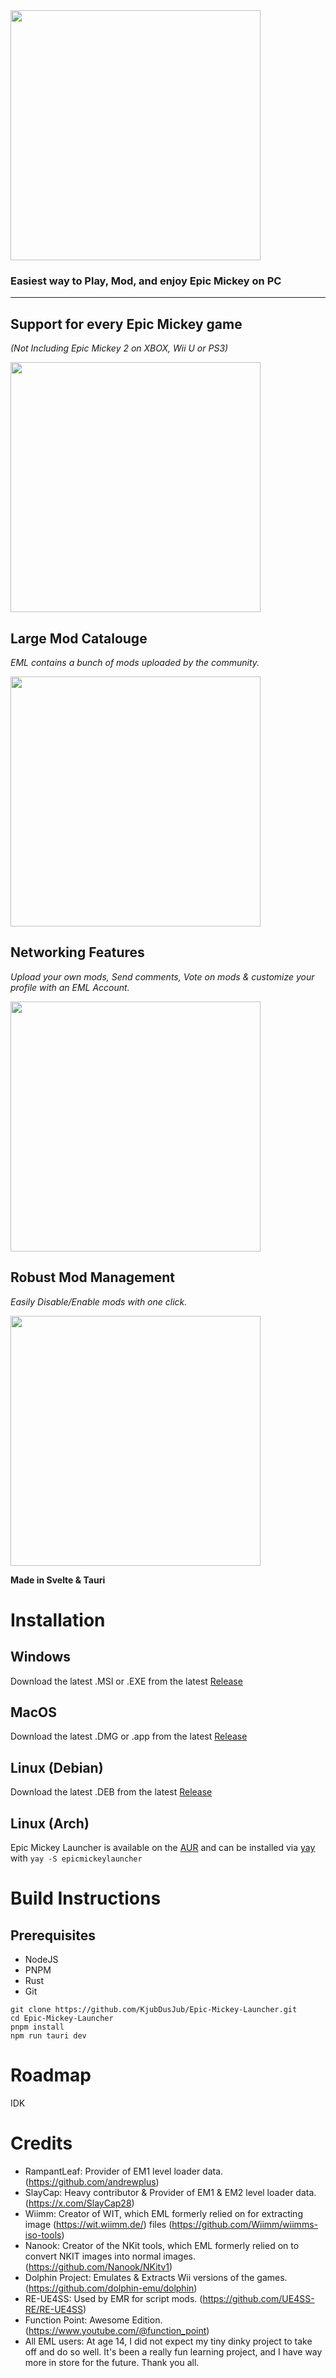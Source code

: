 <img src="https://kalsvik.no/res/eml.svg" width="400">

### Easiest way to Play, Mod, and enjoy Epic Mickey on PC

___

## Support for every Epic Mickey game

*(Not Including Epic Mickey 2 on XBOX, Wii U or PS3)*

<img src="https://eml.kalsvik.no/games.png" width="400">

## Large Mod Catalouge

*EML contains a bunch of mods uploaded by the community.*

<img src="https://eml.kalsvik.no/modmarket.png" width="400">

## Networking Features

*Upload your own mods, Send comments, Vote on mods & customize your profile with an EML Account.*

<img src="https://eml.kalsvik.no/profilepage.png" width="400">

## Robust Mod Management

*Easily Disable/Enable mods with one click.*

<img src="https://eml.kalsvik.no/modmanagement.png" width="400">

**Made in Svelte & Tauri**

# Installation

## Windows

Download the latest .MSI or .EXE from the latest [Release](https://github.com/KjubDusJub/Epic-Mickey-Launcher/releases)

## MacOS

Download the latest .DMG or .app from the latest [Release](https://github.com/KjubDusJub/Epic-Mickey-Launcher/releases)

## Linux (Debian)

Download the latest .DEB from the latest [Release](https://github.com/KjubDusJub/Epic-Mickey-Launcher/releases)

## Linux (Arch)

Epic Mickey Launcher is available on the [AUR](https://aur.archlinux.org/packages/epicmickeylauncher) and can be
installed via [yay](https://github.com/Jguer/yay) with ```yay -S epicmickeylauncher```

# Build Instructions

## Prerequisites

- NodeJS
- PNPM
- Rust
- Git

```
git clone https://github.com/KjubDusJub/Epic-Mickey-Launcher.git
cd Epic-Mickey-Launcher
pnpm install
npm run tauri dev
```

# Roadmap

IDK

# Credits

- RampantLeaf: Provider of EM1 level loader data. (https://github.com/andrewplus)
- SlayCap: Heavy contributor & Provider of EM1 & EM2 level loader data. (https://x.com/SlayCap28)
- Wiimm: Creator of WIT, which EML formerly relied on for extracting image (https://wit.wiimm.de/)
  files (https://github.com/Wiimm/wiimms-iso-tools)
- Nanook: Creator of the NKit tools, which EML formerly relied on to convert NKIT images into normal
  images. (https://github.com/Nanook/NKitv1)
- Dolphin Project: Emulates & Extracts Wii versions of the games. (https://github.com/dolphin-emu/dolphin)
- RE-UE4SS: Used by EMR for script mods. (https://github.com/UE4SS-RE/RE-UE4SS)
- Function Point: Awesome Edition. (https://www.youtube.com/@function_point)
- All EML users: At age 14, I did not expect my tiny dinky project to take off and do so well. It's been a really fun
  learning project, and I have way more in store for the future. Thank you all. 
